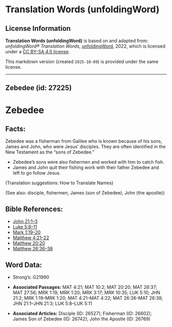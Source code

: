 # Translation Words (unfoldingWord)

## License Information

**Translation Words (unfoldingWord)** is based on and adapted from: _unfoldingWord® Translation Words_, [unfoldingWord](https://unfoldingword.org/utw), 2022, which is licensed under a [CC BY-SA 4.0 license](https://creativecommons.org/licenses/by-sa/4.0/legalcode.en).

This markdown version (created `2025-10-09`) is provided under the same license.



--------------------------------

## Zebedee (id: 27225)

Zebedee
=======

Facts:
------

Zebedee was a fisherman from Galilee who is known because of his sons, James and John, who were Jesus’ disciples. They are often identified in the New Testament as the “sons of Zebedee.”

* Zebedee’s sons were also fishermen and worked with him to catch fish.
* James and John quit their fishing work with their father Zebedee and left to go follow Jesus.

(Translation suggestions: How to Translate Names)

(See also: disciple, fishermen, James (son of Zebedee), John (the apostle))

Bible References:
-----------------

* [John 21:1–3](https://ref.ly/John21:1-John21:3)
* [Luke 5:8–11](https://ref.ly/Luke5:8-Luke5:11)
* [Mark 1:19–20](https://ref.ly/Mark1:19-Mark1:20)
* [Matthew 4:21–22](https://ref.ly/Matt4:21-Matt4:22)
* [Matthew 20:20](https://ref.ly/Matt20:20)
* [Matthew 26:36–38](https://ref.ly/Matt26:36-Matt26:38)

Word Data:
----------

* Strong’s: G21990

* **Associated Passages:** MAT 4:21; MAT 10:2; MAT 20:20; MAT 26:37; MAT 27:56; MRK 1:19; MRK 1:20; MRK 3:17; MRK 10:35; LUK 5:10; JHN 21:2; MRK 1:19–MRK 1:20; MAT 4:21–MAT 4:22; MAT 26:36–MAT 26:38; JHN 21:1–JHN 21:3; LUK 5:8–LUK 5:11
* **Associated Articles:** Disciple (ID: 26527); Fisherman (ID: 26602); James Son of Zebedee (ID: 26742); John the Apostle (ID: 26769)

